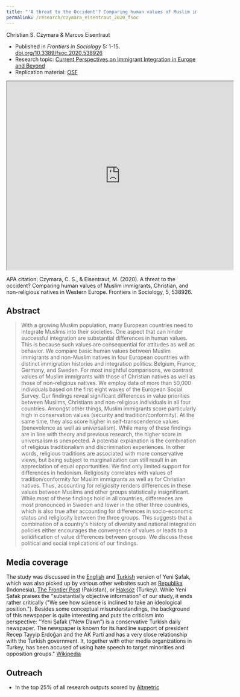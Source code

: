 ```yaml
---
title: "'A threat to the Occident'? Comparing human values of Muslim immigrants, Christian and non-religious natives in Western Europe"
permalink: /research/czymara_eisentraut_2020_fsoc
---
```

Christian S. Czymara & Marcus Eisentraut

- Published in *Frontiers in Sociology* 5: 1-15. [doi.org/10.3389/fsoc.2020.538926](https://doi.org/10.3389/fsoc.2020.538926)
- Research topic: [Current Perspectives on Immigrant Integration in Europe and Beyond](https://www.frontiersin.org/research-topics/10984/current-perspectives-on-immigrant-integration-in-europe-and-beyond/articles)
- Replication material: [OSF](https://osf.io/yxr45/)

<iframe src="https://czymara.github.io/files/Czymara_2020_A-Threat-to-the-Occident.pdf" width="600" height="500"></iframe>

APA citation: Czymara, C. S., & Eisentraut, M. (2020). A threat to the occident? Comparing human values of Muslim immigrants, Christian, and non-religious natives in Western Europe. Frontiers in Sociology, 5, 538926.

Abstract
------
> With a growing Muslim population, many European countries need to integrate Muslims into their societies. One aspect that can hinder successful integration are substantial differences in human values. This is because such values are consequential for attitudes as well as behavior. We compare basic human values between Muslim immigrants and non-Muslim natives in four European countries with distinct immigration histories and integration politics: Belgium, France, Germany, and Sweden. For most insightful comparisons, we contrast values of Muslim immigrants with those of Christian natives as well as those of non-religious natives. We employ data of more than 50,000 individuals based on the first eight waves of the European Social Survey. Our findings reveal significant differences in value priorities between Muslims, Christians and non-religious individuals in all four countries. Amongst other things, Muslim immigrants score particularly high in conservation values (security and tradition/conformity). At the same time, they also score higher in self-transcendence values (benevolence as well as universalism). While many of these findings are in line with theory and previous research, the higher score in universalism is unexpected. A potential explanation is the combination of religious traditionalism and discrimination experiences. In other words, religious traditions are associated with more conservative views, but being subject to marginalization can still result in an appreciation of equal opportunities. We find only limited support for differences in hedonism. Religiosity correlates with values of tradition/conformity for Muslim immigrants as well as for Christian natives. Thus, accounting for religiosity renders differences in these values between Muslims and other groups statistically insignificant. While most of these findings hold in all countries, differences are most pronounced in Sweden and lower in the other three countries, which is also true after accounting for differences in socio-economic status and religiosity between the three groups. This suggests that a combination of a country's history of diversity and national integration policies either encourages the convergence of values or leads to a solidification of value differences between groups. We discuss these political and social implications of our findings.

Media coverage
------
The study was discussed in the [English](https://www.yenisafak.com/en/columns/ergunyildirim/the-others-of-european-host-countries-muslim-guest-workers-2047637?s=08) and [Turkish](https://www.yenisafak.com/yazarlar/ergunyildirim/avrupali-ev-sahiplerinin-otekileri-misafir-isciler-2056606) version of Yeni Şafak, which was also picked up by various other websites such as [Republika](https://republika.co.id/berita/qit6kb320/islammuslim-di-eropa-modern-akan-selalu-jadi-kelas-kedua) (Indonesia), [The Frontier Post](https://thefrontierpost.com/the-others-of-european-host-countries-muslim-guest-workers/) (Pakistan), or [Haksöz](https://www.haksozhaber.net/avrupali-ev-sahiplerinin-otekileri-misafir-isciler-136013h.htm) (Turkey). While Yeni Şafak praises the "substantially objective information" of our study, it ends rather critically ("We see how science is inclined to take an ideological position."). Besides some conceptual misunderstandings, the background of this newspaper is quite interesting and puts the criticism into perspective: "Yeni Şafak (“New Dawn”) is a conservative Turkish daily newspaper. The newspaper is known for its hardline support of president Recep Tayyip Erdoğan and the AK Parti and has a very close relationship with the Turkish government. It, together with other media organizations in Turkey, has been accused of using hate speech to target minorities and opposition groups." [Wikipedia](https://en.m.wikipedia.org/wiki/Yeni_%C5%9Eafak?s=08)

Outreach
------
- In the top 25% of all research outputs scored by [Altmetric](https://frontiers.altmetric.com/details/92934094)

